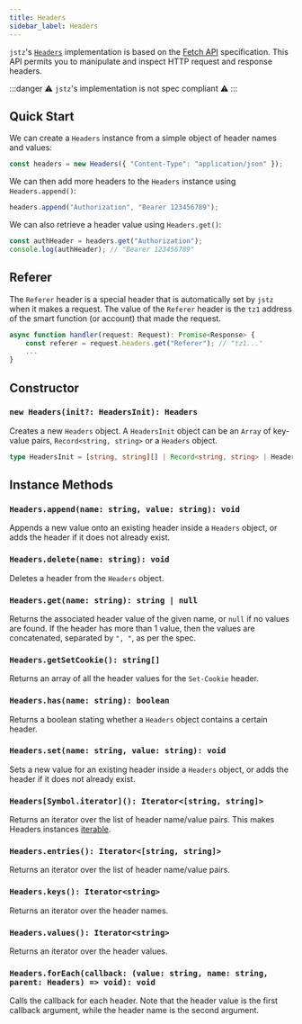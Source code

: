 ```yaml
---
title: Headers
sidebar_label: Headers
---
```


`jstz`'s [`Headers`](https://developer.mozilla.org/en-US/docs/Web/API/Headers) implementation is based on the [Fetch API](https://developer.mozilla.org/en-US/docs/Web/API/Fetch_API) specification. This API permits you to manipulate and inspect HTTP request and response headers.

:::danger
⚠️ `jstz`'s implementation is not spec compliant ⚠️
:::

## Quick Start

We can create a `Headers` instance from a simple object of header names and values:

```typescript
const headers = new Headers({ "Content-Type": "application/json" });
```

We can then add more headers to the `Headers` instance using `Headers.append()`:

```typescript
headers.append("Authorization", "Bearer 123456789");
```

We can also retrieve a header value using `Headers.get()`:

```typescript
const authHeader = headers.get("Authorization");
console.log(authHeader); // "Bearer 123456789"
```

## Referer

The `Referer` header is a special header that is automatically set by `jstz` when it makes a request. The value of the `Referer` header is the `tz1` address of the smart function (or account) that made the request.

```typescript
async function handler(request: Request): Promise<Response> {
    const referer = request.headers.get("Referer"); // "tz1..."
    ...
}
```

## Constructor

### `new Headers(init?: HeadersInit): Headers`

Creates a new `Headers` object.
A `HeadersInit` object can be an `Array` of key-value pairs, `Record<string, string>` or a `Headers` object.

```typescript
type HeadersInit = [string, string][] | Record<string, string> | Headers;
```

## Instance Methods

### `Headers.append(name: string, value: string): void`

Appends a new value onto an existing header inside a `Headers` object, or adds the header if it does not already exist.

### `Headers.delete(name: string): void`

Deletes a header from the `Headers` object.

### `Headers.get(name: string): string | null`

Returns the associated header value of the given name, or `null` if no values are found. If the header has more than 1 value, then the values are concatenated, separated by `", "`, as per the spec.

### `Headers.getSetCookie(): string[]`

Returns an array of all the header values for the `Set-Cookie` header.

### `Headers.has(name: string): boolean`

Returns a boolean stating whether a `Headers` object contains a certain header.

### `Headers.set(name: string, value: string): void`

Sets a new value for an existing header inside a `Headers` object, or adds the header if it does not already exist.

### `Headers[Symbol.iterator](): Iterator<[string, string]>`

Returns an iterator over the list of header name/value pairs. This makes Headers instances [iterable](https://developer.mozilla.org/en-US/docs/Web/JavaScript/Reference/Iteration_protocols#the_iterable_protocol).

### `Headers.entries(): Iterator<[string, string]>`

Returns an iterator over the list of header name/value pairs.

### `Headers.keys(): Iterator<string>`

Returns an iterator over the header names.

### `Headers.values(): Iterator<string>`

Returns an iterator over the header values.

### `Headers.forEach(callback: (value: string, name: string, parent: Headers) => void): void`

Calls the callback for each header. Note that the header value is the first callback argument, while the header name is the second argument.
